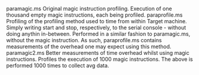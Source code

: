 paramagic.ms
	Original magic instruction profiling. Execution of one thousand empty magic instructions, each being profiled.
paraprofile.ms
	Profiling of the profiling method used to time from within Target machine. Simply writing start and stop, respectively, to the serial console - without doing anythin in-between. Performed in a similar fashion to paramagic.ms, without the magic instruction. As such, paraprofile.ms contains measurements of the overhead one may expect using this method.
paramagic2.ms
	Better measurements of time overhead whilst using magic instructions. Profiles the execution of 1000 magic instructions.
	The above is performed 1000 times to collect avg data.